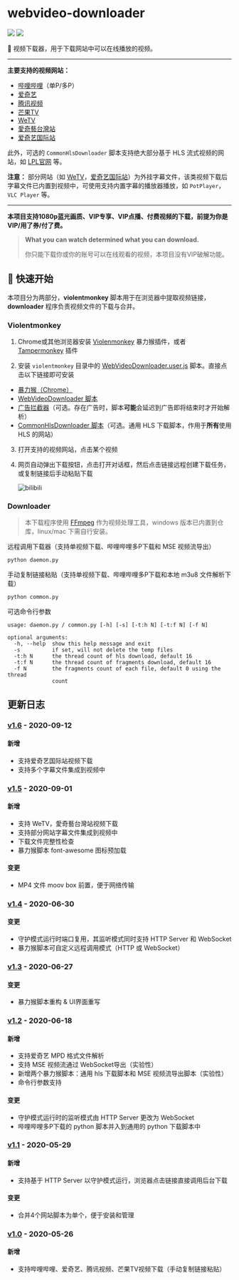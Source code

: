 # webvideo-downloader

![](https://img.shields.io/badge/platform-win%20%7C%20linux%20%7C%20osx-brightgreen) ![](https://img.shields.io/badge/python-%3E=%203.5.0-orange)

🚀 视频下载器，用于下载网站中可以在线播放的视频。

---

**主要支持的视频网站：**

- [哔哩哔哩](https://www.bilibili.com/)（单P/多P）
- [爱奇艺](https://www.iqiyi.com/)
- [腾讯视频](https://v.qq.com/)
- [芒果TV](https://www.mgtv.com/)
- [WeTV](https://wetv.vip/)
- [愛奇藝台灣站](https://tw.iqiyi.com/)
- [爱奇艺国际站](https://www.iq.com/)

此外，可选的 `CommonHlsDownloader` 脚本支持绝大部分基于 HLS 流式视频的网站，如 [LPL官网](https://lpl.qq.com/) 等。

**注意：** 部分网站（如 [WeTV](https://wetv.vip/)，[爱奇艺国际站](https://www.iq.com/)）为外挂字幕文件，该类视频下载后字幕文件已内置到视频中，可使用支持内置字幕的播放器播放，如 `PotPlayer`，`VLC Player` 等。

---

**本项目支持1080p蓝光画质、VIP专享、VIP点播、付费视频的下载，前提为你是VIP/用了券/付了费。**

> **What you can watch determined what you can download.**
>
> 你只能下载你或你的账号可以在线观看的视频，本项目没有VIP破解功能。



## 🔨 快速开始

本项目分为两部分，**violentmonkey** 脚本用于在浏览器中提取视频链接，**downloader** 程序负责视频文件的下载与合并。

### Violentmonkey

1. Chrome或其他浏览器安装 [Violenmonkey](https://violentmonkey.github.io/) 暴力猴插件，或者 [Tampermonkey](http://www.tampermonkey.net/) 插件

2. 安装 `violentmonkey` 目录中的 [WebVideoDownloader.user.js](https://github.com/jaysonlong/webvideo-downloader/raw/master/violentmonkey/WebVideoDownloader.user.js) 脚本。直接点击以下链接即可安装

- [暴力猴（Chrome）](https://chrome.google.com/webstore/detail/violentmonkey/jinjaccalgkegednnccohejagnlnfdag)
- [WebVideoDownloader 脚本](https://github.com/jaysonlong/webvideo-downloader/raw/master/violentmonkey/WebVideoDownloader.user.js)
- [广告拦截器](https://chrome.google.com/webstore/detail/adguard-adblocker/bgnkhhnnamicmpeenaelnjfhikgbkllg)（可选。存在广告时，脚本**可能**会延迟到广告即将结束时才开始解析）
- [CommonHlsDownloader 脚本](https://github.com/jaysonlong/webvideo-downloader/raw/master/violentmonkey/CommonHlsDownloader.user.js)（可选。通用 HLS 下载脚本，作用于**所有**使用 HLS 的网站）

3. 打开支持的视频网站，点击某个视频

4. 网页自动弹出下载按钮，点击打开对话框，然后点击链接远程创建下载任务，或复制链接后手动粘贴下载

   ![bilibili](img/bilibili.gif)

### Downloader

> 本下载程序使用 [FFmpeg](https://ffmpeg.org/) 作为视频处理工具，windows 版本已内置到仓库，linux/mac 下需自行安装。

远程调用下载器（支持单视频下载、哔哩哔哩多P下载和 MSE 视频流导出）

```bash
python daemon.py
```

手动复制链接粘贴（支持单视频下载、哔哩哔哩多P下载和本地 m3u8 文件解析下载）

```bash
python common.py
```

可选命令行参数

```
usage: daemon.py / common.py [-h] [-s] [-t:h N] [-t:f N] [-f N]

optional arguments:
  -h, --help  show this help message and exit
  -s          if set, will not delete the temp files
  -t:h N      the thread count of hls download, default 16
  -t:f N      the thread count of fragments download, default 16
  -f N        the fragments count of each file, default 0 using the thread
              count
```



## 更新日志

### [v1.6] - 2020-09-12

#### 新增

- 支持爱奇艺国际站视频下载
- 支持多个字幕文件集成到视频中

### [v1.5] - 2020-09-01

#### 新增

- 支持 WeTV，愛奇藝台灣站视频下载
- 支持部分网站字幕文件集成到视频中
- 下载文件完整性检查
- 暴力猴脚本 font-awesome 图标预加载

#### 变更

- MP4 文件 moov box 前置，便于网络传输

### [v1.4] - 2020-06-30

#### 变更

- 守护模式运行时端口复用，其监听模式同时支持 HTTP Server 和 WebSocket
- 暴力猴脚本可自定义远程调用模式（HTTP 或 WebSocket）

### [v1.3] - 2020-06-27

#### 变更

- 暴力猴脚本重构 & UI界面重写

### [v1.2] - 2020-06-18

#### 新增

- 支持爱奇艺 MPD 格式文件解析
- 支持 MSE 视频流通过 WebSocket导出（实验性）
- 新增两个暴力猴脚本：通用 hls 下载脚本和 MSE 视频流导出脚本（实验性）
- 命令行参数支持

#### 变更

- 守护模式运行时的监听模式由 HTTP Server 更改为 WebSocket 
- 哔哩哔哩多P下载的 python 脚本并入到通用的 python 下载脚本中

### [v1.1] - 2020-05-29

#### 新增

- 支持基于 HTTP Server 以守护模式运行，浏览器点击链接直接调用后台下载

#### 变更

- 合并4个网站脚本为单个，便于安装和管理

### [v1.0] - 2020-05-26

#### 新增

- 支持哔哩哔哩、爱奇艺、腾讯视频、芒果TV视频下载（手动复制链接粘贴）
  
[v1.6]: https://github.com/jaysonlong/webvideo-downloader/compare/v1.5...v1.6
[v1.5]: https://github.com/jaysonlong/webvideo-downloader/compare/v1.4...v1.5
[v1.4]: https://github.com/jaysonlong/webvideo-downloader/compare/v1.3...v1.4
[v1.3]: https://github.com/jaysonlong/webvideo-downloader/compare/v1.2...v1.3
[v1.2]: https://github.com/jaysonlong/webvideo-downloader/compare/v1.1...v1.2
[v1.1]: https://github.com/jaysonlong/webvideo-downloader/compare/v1.0...v1.1
[v1.0]: https://github.com/jaysonlong/webvideo-downloader/releases/tag/v1.0
